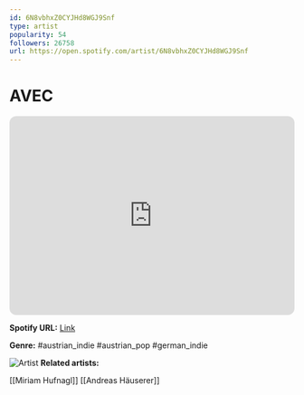 ```yaml
---
id: 6N8vbhxZ0CYJHd8WGJ9Snf
type: artist
popularity: 54
followers: 26758
url: https://open.spotify.com/artist/6N8vbhxZ0CYJHd8WGJ9Snf
---
```

# AVEC

<iframe style="border-radius:12px" src="https://open.spotify.com/embed/artist/6N8vbhxZ0CYJHd8WGJ9Snf" width="100%" height="352" frameBorder="0" allowfullscreen="" allow="autoplay; clipboard-write; encrypted-media; fullscreen; picture-in-picture" loading="lazy"></iframe>

**Spotify URL:** [Link](https://open.spotify.com/artist/6N8vbhxZ0CYJHd8WGJ9Snf)

**Genre:**  #austrian_indie #austrian_pop #german_indie

![Artist](https://i.scdn.co/image/ab6761610000e5ebef4a05d3db795c6dd54dc8dd)
**Related artists:**

[[Miriam Hufnagl]]
[[Andreas Häuserer]]
